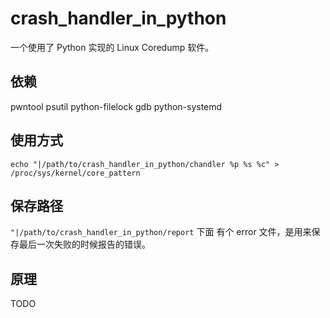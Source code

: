 # crash_handler_in_python 
一个使用了 Python 实现的 Linux Coredump 软件。

## 依赖
pwntool 
psutil 
python-filelock 
gdb
python-systemd

## 使用方式
`echo "|/path/to/crash_handler_in_python/chandler %p %s %c" > /proc/sys/kernel/core_pattern `

## 保存路径
`"|/path/to/crash_handler_in_python/report` 下面
有个 error 文件，是用来保存最后一次失败的时候报告的错误。

## 原理
TODO